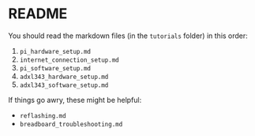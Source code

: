# README

You should read the markdown files (in the `tutorials` folder) in this order:
1. `pi_hardware_setup.md`
2. `internet_connection_setup.md`
3. `pi_software_setup.md`
4. `adxl343_hardware_setup.md`
5. `adxl343_software_setup.md`

If things go awry, these might be helpful:
* `reflashing.md`
* `breadboard_troubleshooting.md`